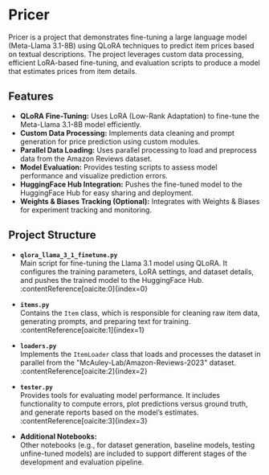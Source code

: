 # Pricer

Pricer is a project that demonstrates fine-tuning a large language model (Meta-Llama 3.1-8B) using QLoRA techniques to predict item prices based on textual descriptions. The project leverages custom data processing, efficient LoRA-based fine-tuning, and evaluation scripts to produce a model that estimates prices from item details.

## Features

- **QLoRA Fine-Tuning:** Uses LoRA (Low-Rank Adaptation) to fine-tune the Meta-Llama 3.1-8B model efficiently.
- **Custom Data Processing:** Implements data cleaning and prompt generation for price prediction using custom modules.
- **Parallel Data Loading:** Uses parallel processing to load and preprocess data from the Amazon Reviews dataset.
- **Model Evaluation:** Provides testing scripts to assess model performance and visualize prediction errors.
- **HuggingFace Hub Integration:** Pushes the fine-tuned model to the HuggingFace Hub for easy sharing and deployment.
- **Weights & Biases Tracking (Optional):** Integrates with Weights & Biases for experiment tracking and monitoring.

## Project Structure

- **`qlora_llama_3_1_finetune.py`**  
  Main script for fine-tuning the Llama 3.1 model using QLoRA. It configures the training parameters, LoRA settings, and dataset details, and pushes the trained model to the HuggingFace Hub.  
  :contentReference[oaicite:0]{index=0}

- **`items.py`**  
  Contains the `Item` class, which is responsible for cleaning raw item data, generating prompts, and preparing text for training.  
  :contentReference[oaicite:1]{index=1}

- **`loaders.py`**  
  Implements the `ItemLoader` class that loads and processes the dataset in parallel from the "McAuley-Lab/Amazon-Reviews-2023" dataset.  
  :contentReference[oaicite:2]{index=2}

- **`tester.py`**  
  Provides tools for evaluating model performance. It includes functionality to compute errors, plot predictions versus ground truth, and generate reports based on the model’s estimates.  
  :contentReference[oaicite:3]{index=3}

- **Additional Notebooks:**  
  Other notebooks (e.g., for dataset generation, baseline models, testing unfine-tuned models) are included to support different stages of the development and evaluation pipeline.
